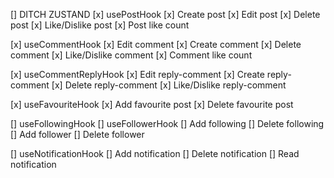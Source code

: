 [] DITCH ZUSTAND
[x] usePostHook
[x] Create post
[x] Edit post
[x] Delete post
[x] Like/Dislike post
[x] Post like count

[x] useCommentHook
[x] Edit comment
[x] Create comment
[x] Delete comment
[x] Like/Dislike comment
[x] Comment like count

[x] useCommentReplyHook
[x] Edit reply-comment
[x] Create reply-comment
[x] Delete reply-comment
[x] Like/Dislike reply-comment

[x] useFavouriteHook
[x] Add favourite post
[x] Delete favourite post

[] useFollowingHook
[] useFollowerHook
[] Add following
[] Delete following
[] Add follower
[] Delete follower

[] useNotificationHook
[] Add notification
[] Delete notification
[] Read notification

